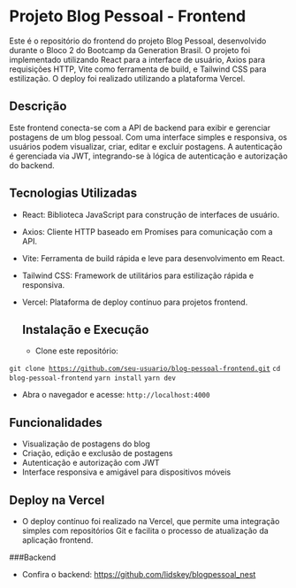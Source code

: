 # Projeto Blog Pessoal - Frontend
Este é o repositório do frontend do projeto Blog Pessoal, desenvolvido durante o Bloco 2 do Bootcamp da Generation Brasil. O projeto foi implementado utilizando React para a interface de usuário, Axios para requisições HTTP, Vite como ferramenta de build, e Tailwind CSS para estilização. O deploy foi realizado utilizando a plataforma Vercel.

## Descrição
Este frontend conecta-se com a API de backend para exibir e gerenciar postagens de um blog pessoal. Com uma interface simples e responsiva, os usuários podem visualizar, criar, editar e excluir postagens. A autenticação é gerenciada via JWT, integrando-se à lógica de autenticação e autorização do backend.

## Tecnologias Utilizadas
- React: Biblioteca JavaScript para construção de interfaces de usuário.
- Axios: Cliente HTTP baseado em Promises para comunicação com a API.
- Vite: Ferramenta de build rápida e leve para desenvolvimento em React.
- Tailwind CSS: Framework de utilitários para estilização rápida e responsiva.
- Vercel: Plataforma de deploy contínuo para projetos frontend.

  ##  Instalação e Execução
  - Clone este repositório:
  
<code>git clone https://github.com/seu-usuario/blog-pessoal-frontend.git</code>
<code>cd blog-pessoal-frontend</code>
<code>yarn install</code>
<code>yarn dev</code>
- Abra o navegador e acesse:
<code>http://localhost:4000</code>

## Funcionalidades
- Visualização de postagens do blog
- Criação, edição e exclusão de postagens
- Autenticação e autorização com JWT
- Interface responsiva e amigável para dispositivos móveis

 ## Deploy na Vercel
- O deploy contínuo foi realizado na Vercel, que permite uma integração simples com repositórios Git e facilita o processo de atualização da aplicação frontend.

 
###Backend
- Confira o backend:
https://github.com/lidskey/blogpessoal_nest
